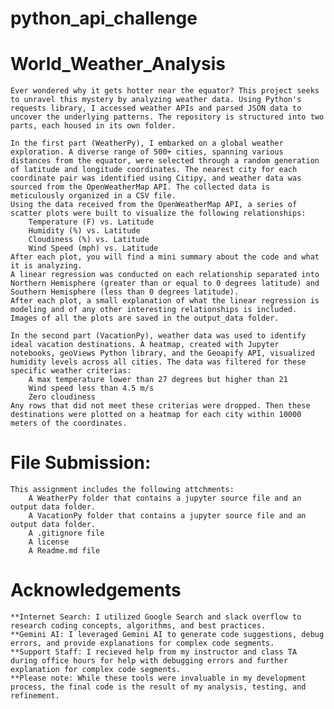 # python_api_challenge
# World_Weather_Analysis
    Ever wondered why it gets hotter near the equator? This project seeks to unravel this mystery by analyzing weather data. Using Python's requests library, I accessed weather APIs and parsed JSON data to uncover the underlying patterns. The repository is structured into two parts, each housed in its own folder.
    
    In the first part (WeatherPy), I embarked on a global weather exploration. A diverse range of 500+ cities, spanning various distances from the equator, were selected through a random generation of latitude and longitude coordinates. The nearest city for each coordinate pair was identified using Citipy, and weather data was sourced from the OpenWeatherMap API. The collected data is meticulously organized in a CSV file.
    Using the data received from the OpenWeatherMap API, a series of scatter plots were built to visualize the following relationships:
        Temperature (F) vs. Latitude
        Humidity (%) vs. Latitude
        Cloudiness (%) vs. Latitude
        Wind Speed (mph) vs. Latitude
    After each plot, you will find a mini summary about the code and what it is analyzing.
    A linear regression was conducted on each relationship separated into Northern Hemisphere (greater than or equal to 0 degrees latitude) and Southern Hemisphere (less than 0 degrees latitude).
    After each plot, a small explanation of what the linear regression is modeling and of any other interesting relationships is included. Images of all the plots are saved in the output_data folder.

    In the second part (VacationPy), weather data was used to identify ideal vacation destinations. A heatmap, created with Jupyter notebooks, geoViews Python library, and the Geoapify API, visualized humidity levels across all cities. The data was filtered for these specific weather criterias:
        A max temperature lower than 27 degrees but higher than 21
        Wind speed less than 4.5 m/s
        Zero cloudiness 
    Any rows that did not meet these criterias were dropped. Then these destinations were plotted on a heatmap for each city within 10000 meters of the coordinates.


# File Submission:
    This assignment includes the following attchments:
        A WeatherPy folder that contains a jupyter source file and an output data folder.
        A VacationPy folder that contains a jupyter source file and an output data folder.
        A .gitignore file
        A license
        A Readme.md file



# Acknowledgements
    **Internet Search: I utilized Google Search and slack overflow to research coding concepts, algorithms, and best practices.
    **Gemini AI: I leveraged Gemini AI to generate code suggestions, debug errors, and provide explanations for complex code segments.
    **Support Staff: I recieved help from my instructor and class TA during office hours for help with debugging errors and further explanation for complex code segments.
    **Please note: While these tools were invaluable in my development process, the final code is the result of my analysis, testing, and refinement.